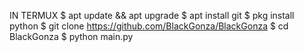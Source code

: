IN TERMUX
$ apt update && apt upgrade
$ apt install git
$ pkg install python
$ git clone https://github.com/BlackGonza/BlackGonza
$ cd BlackGonza
$ python main.py

